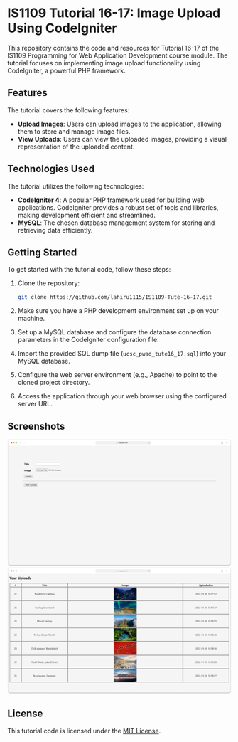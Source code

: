 # IS1109 Tutorial 16-17: Image Upload Using CodeIgniter

This repository contains the code and resources for Tutorial 16-17 of the IS1109 Programming for Web Application Development course module. The tutorial focuses on implementing image upload functionality using CodeIgniter, a powerful PHP framework.

## Features

The tutorial covers the following features:

- **Upload Images**: Users can upload images to the application, allowing them to store and manage image files.
- **View Uploads**: Users can view the uploaded images, providing a visual representation of the uploaded content.

## Technologies Used

The tutorial utilizes the following technologies:

- **CodeIgniter 4**: A popular PHP framework used for building web applications. CodeIgniter provides a robust set of tools and libraries, making development efficient and streamlined.
- **MySQL**: The chosen database management system for storing and retrieving data efficiently.

## Getting Started

To get started with the tutorial code, follow these steps:

1. Clone the repository:

   ```bash
   git clone https://github.com/lahiru1115/IS1109-Tute-16-17.git
   ```

2. Make sure you have a PHP development environment set up on your machine.

3. Set up a MySQL database and configure the database connection parameters in the CodeIgniter configuration file.

4. Import the provided SQL dump file (`ucsc_pwad_tute16_17.sql`) into your MySQL database.

5. Configure the web server environment (e.g., Apache) to point to the cloned project directory.

6. Access the application through your web browser using the configured server URL.

## Screenshots

![Screenshot 1](screenshots/Screenshot-1.png)
![Screenshot 2](screenshots/Screenshot-2.png)

## License

This tutorial code is licensed under the [MIT License](LICENSE).
